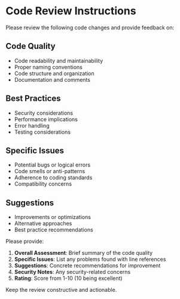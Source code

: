 # Code Review Instructions

Please review the following code changes and provide feedback on:

## Code Quality

- Code readability and maintainability
- Proper naming conventions
- Code structure and organization
- Documentation and comments

## Best Practices

- Security considerations
- Performance implications
- Error handling
- Testing considerations

## Specific Issues

- Potential bugs or logical errors
- Code smells or anti-patterns
- Adherence to coding standards
- Compatibility concerns

## Suggestions

- Improvements or optimizations
- Alternative approaches
- Best practice recommendations

Please provide:

1. **Overall Assessment**: Brief summary of the code quality
2. **Specific Issues**: List any problems found with line references
3. **Suggestions**: Concrete recommendations for improvement
4. **Security Notes**: Any security-related concerns
5. **Rating**: Score from 1-10 (10 being excellent)

Keep the review constructive and actionable.
